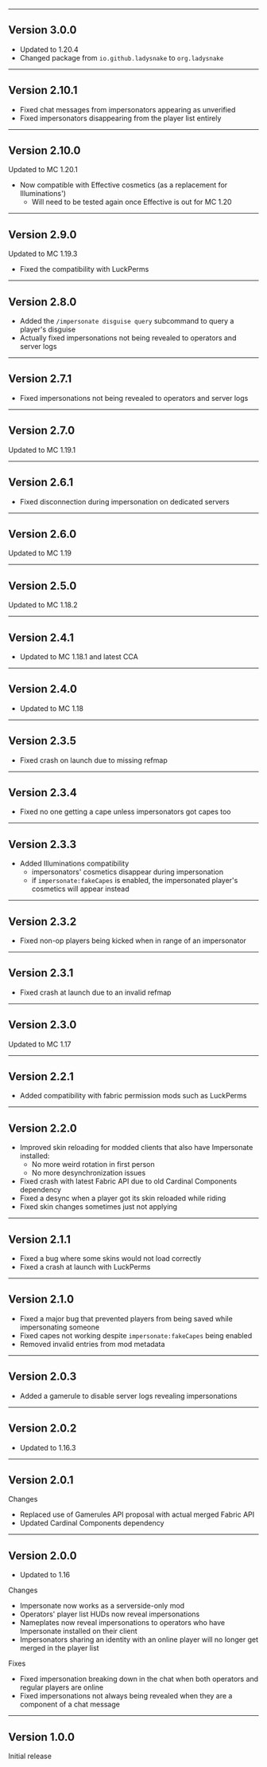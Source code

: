 ------------------------------------------------------
Version 3.0.0
------------------------------------------------------
- Updated to 1.20.4
- Changed package from `io.github.ladysnake` to `org.ladysnake`

------------------------------------------------------
Version 2.10.1
------------------------------------------------------
- Fixed chat messages from impersonators appearing as unverified
- Fixed impersonators disappearing from the player list entirely

------------------------------------------------------
Version 2.10.0
------------------------------------------------------
Updated to MC 1.20.1

- Now compatible with Effective cosmetics (as a replacement for Illuminations')
  - Will need to be tested again once Effective is out for MC 1.20

------------------------------------------------------
Version 2.9.0
------------------------------------------------------
Updated to MC 1.19.3
- Fixed the compatibility with LuckPerms

------------------------------------------------------
Version 2.8.0
------------------------------------------------------
- Added the `/impersonate disguise query` subcommand to query a player's disguise
- Actually fixed impersonations not being revealed to operators and server logs

------------------------------------------------------
Version 2.7.1
------------------------------------------------------
- Fixed impersonations not being revealed to operators and server logs

------------------------------------------------------
Version 2.7.0
------------------------------------------------------
Updated to MC 1.19.1

------------------------------------------------------
Version 2.6.1
------------------------------------------------------
- Fixed disconnection during impersonation on dedicated servers

------------------------------------------------------
Version 2.6.0
------------------------------------------------------
Updated to MC 1.19

------------------------------------------------------
Version 2.5.0
------------------------------------------------------
Updated to MC 1.18.2

------------------------------------------------------
Version 2.4.1
------------------------------------------------------
- Updated to MC 1.18.1 and latest CCA

------------------------------------------------------
Version 2.4.0
------------------------------------------------------
- Updated to MC 1.18

------------------------------------------------------
Version 2.3.5
------------------------------------------------------
- Fixed crash on launch due to missing refmap

------------------------------------------------------
Version 2.3.4
------------------------------------------------------
- Fixed no one getting a cape unless impersonators got capes too

------------------------------------------------------
Version 2.3.3
------------------------------------------------------
- Added Illuminations compatibility
  - impersonators' cosmetics disappear during impersonation
  - if `impersonate:fakeCapes` is enabled, the impersonated player's cosmetics will appear instead

------------------------------------------------------
Version 2.3.2
------------------------------------------------------
- Fixed non-op players being kicked when in range of an impersonator

------------------------------------------------------
Version 2.3.1
------------------------------------------------------
- Fixed crash at launch due to an invalid refmap

------------------------------------------------------
Version 2.3.0
------------------------------------------------------
Updated to MC 1.17

------------------------------------------------------
Version 2.2.1
------------------------------------------------------
- Added compatibility with fabric permission mods such as LuckPerms

------------------------------------------------------
Version 2.2.0
------------------------------------------------------
- Improved skin reloading for modded clients that also have Impersonate installed:
    - No more weird rotation in first person
    - No more desynchronization issues
- Fixed crash with latest Fabric API due to old Cardinal Components dependency
- Fixed a desync when a player got its skin reloaded while riding
- Fixed skin changes sometimes just not applying

------------------------------------------------------
Version 2.1.1
------------------------------------------------------
- Fixed a bug where some skins would not load correctly
- Fixed a crash at launch with LuckPerms

------------------------------------------------------
Version 2.1.0
------------------------------------------------------
- Fixed a major bug that prevented players from being saved while impersonating someone
- Fixed capes not working despite `impersonate:fakeCapes` being enabled
- Removed invalid entries from mod metadata

------------------------------------------------------
Version 2.0.3
------------------------------------------------------
- Added a gamerule to disable server logs revealing impersonations

------------------------------------------------------
Version 2.0.2
------------------------------------------------------
- Updated to 1.16.3

------------------------------------------------------
Version 2.0.1
------------------------------------------------------
Changes
- Replaced use of Gamerules API proposal with actual merged Fabric API
- Updated Cardinal Components dependency

------------------------------------------------------
Version 2.0.0
------------------------------------------------------
- Updated to 1.16

Changes
- Impersonate now works as a serverside-only mod
- Operators' player list HUDs now reveal impersonations
- Nameplates now reveal impersonations to operators who have Impersonate installed on their client
- Impersonators sharing an identity with an online player will no longer get merged in the player list

Fixes
- Fixed impersonation breaking down in the chat when both 
  operators and regular players are online
- Fixed impersonations not always being revealed when they are a component of a chat message

------------------------------------------------------
Version 1.0.0
------------------------------------------------------
Initial release
